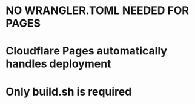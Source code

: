 # NO WRANGLER.TOML NEEDED FOR PAGES
# Cloudflare Pages automatically handles deployment
# Only build.sh is required
